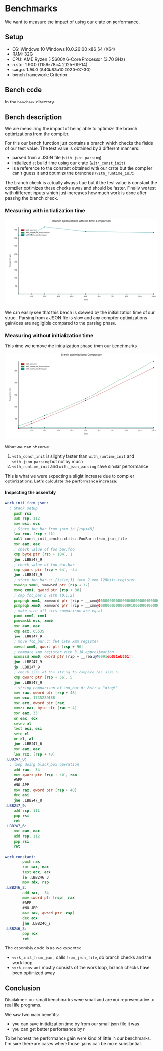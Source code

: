 # Benchmarks

We want to measure the impact of using our crate on performance.

## Setup

- OS: Windows 10 Windows 10.0.26100 x86_64 (X64)
- RAM: 32G
- CPU: AMD Ryzen 5 5600X 6-Core Processor (3.70 GHz)
- rustc: 1.90.0 (1159e78c4 2025-09-14)
- cargo: 1.90.0 (840b83a10 2025-07-30)
- bench framework: Criterion

## Bench code

In the `benches/` directory

## Bench description

We are measuring the impact of being able to optimize the branch optimizations from the compiler.

For this our bench function just contains a branch which checks the fields of our test value.
The test value is obtained by 3 different manners:
- parsed from a JSON file (`with_json_parsing`)
- initialized at build time using our crate (`with_const_init`)
- is a reference to the constant obtained with our crate but the compiler can't guess it and optimize the branches (`with_runtime_init`)

The branch check is actually always true but if the test value is constant the
compiler optimizes these checks away and should be faster.
Finally we test with different inputs which just increases how much work is done
after passing the branch check.

### Measuring with initialization time

![bench_with_init_time](assets/bench_with_init_time.svg)

We can easily see that this bench is skewed by the initialization time of our struct.
Parsing from a JSON file is slow and any compiler optimizations gain/loss are negligible
compared to the parsing phase.

### Measuring without initialization time

This time we remove the initialization phase from our benchmarks

![bench_with_init_time](assets/bench_without_init_time.svg)

What we can observe:
1. `with_const_init` is slightly faster than `with_runtime_init` and `with_json_parsing` but not by much
2. `with_runtime_init` and `with_json_parsing` have similar performance

This is what we were expecting a slight increase due to compiler optimizations.
Let's calculate the performance increase:



#### Inspecting the assembly

```asm
work_init_from_json:
  ; Stack setup
	push rsi
	sub rsp, 112
	mov esi, ecx
	; Store foo_bar from json in [rsp+48]
	lea rcx, [rsp + 48]
	call const_init_bench::utils::FooBar::from_json_file
	xor eax, eax
	; check value of foo_bar.foo
	cmp byte ptr [rsp + 104], 1
	jne .LBB247_9
	; check value of foo_bar.bar
	cmp qword ptr [rsp + 64], -34
	jne .LBB247_9
	; store foo_bar.b: [isize;3] into 2 xmm 128bits-register
	movdqu xmm0, xmmword ptr [rsp + 72]
	movq xmm1, qword ptr [rsp + 88]
	; cmp foo_bar.b with [0,1,2]
	pcmpeqb xmm1, xmmword ptr [rip + __xmm@00000000000000000000000000000002]
	pcmpeqb xmm0, xmmword ptr [rip + __xmm@00000000000000010000000000000000]
	; make sure all bits comparison are equal
	pand xmm0, xmm1
	pmovmskb ecx, xmm0
	xor eax, eax
	cmp ecx, 65535
	jne .LBB247_9
	; move foo_bar.c: f64 into xmm register
	movsd xmm0, qword ptr [rsp + 96]
	; compare xmm register with 3.14 approximation
	ucomisd xmm0, qword ptr [rip + __real@40091eb851eb851f]
	jne .LBB247_9
	jp .LBB247_9
	; check size of the string to compare has size 5
	cmp qword ptr [rsp + 56], 5
	jne .LBB247_9
	; string comparison of foo_bar.d: &str = "ding!"
	mov rax, qword ptr [rsp + 48]
	mov ecx, 1735289188
	xor ecx, dword ptr [rax]
	movzx eax, byte ptr [rax + 4]
	xor eax, 33
	or eax, ecx
	setne al
	test esi, esi
	sete cl
	or cl, al
	jne .LBB247_6
	xor eax, eax
	lea rcx, [rsp + 40]
.LBB247_8:
  ; loop doing black_box operation
	add rax, -34
	mov qword ptr [rsp + 40], rax
	#APP
	#NO_APP
	mov rax, qword ptr [rsp + 40]
	dec esi
	jne .LBB247_8
.LBB247_9:
	add rsp, 112
	pop rsi
	ret
.LBB247_6:
	xor eax, eax
	add rsp, 112
	pop rsi
	ret

work_constant:
		push rax
		xor eax, eax
		test ecx, ecx
		je .LBB246_3
		mov rdx, rsp
.LBB246_2:
		add rax, -34
		mov qword ptr [rsp], rax
		#APP
		#NO_APP
		mov rax, qword ptr [rsp]
		dec ecx
		jne .LBB246_2
.LBB246_3:
		pop rcx
		ret
```

The assembly code is as we expected
- `work_init_from_json`, calls `from_json_file`, do branch checks and the work loop
- `work_constant` mostly consists of the work loop, branch checks have been optimized away

## Conclusion

Disclaimer:  our small benchmarks were small and are not representative to real life programs.

We saw two main benefits:
- you can save initialization time by from our small json file it was
- you can get better performance by r

To be honest the performance gain were kind of little in our benchmarks.
I'm sure there are cases where those gains can be more substantial.

